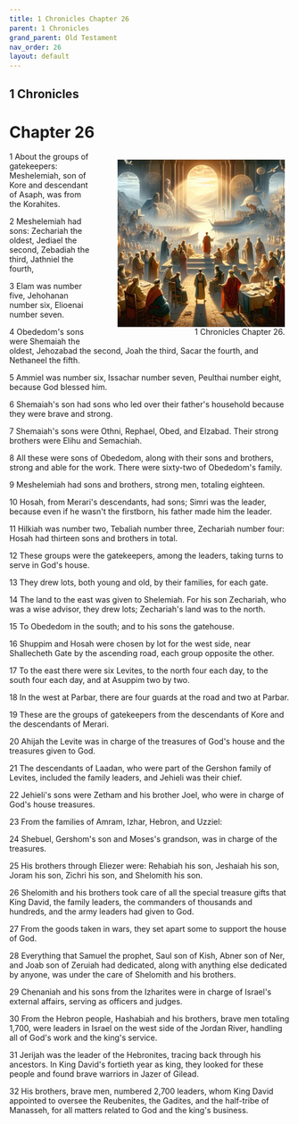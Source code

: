 ```yaml
---
title: 1 Chronicles Chapter 26
parent: 1 Chronicles
grand_parent: Old Testament
nav_order: 26
layout: default
---
```


## 1 Chronicles

# Chapter 26

<figure style="float: right; margin-right: 10px;">
    <img src="/assets/Image/1 Chronicles/500/26.jpg" alt="1 Chronicles Chapter 26" style="width: 300px; height: 300px; float: right;padding-left: 10px;"/>
    <figcaption style="clear: both;text-align: right;">1 Chronicles Chapter 26.</figcaption>
</figure>
1 About the groups of gatekeepers: Meshelemiah, son of Kore and descendant of Asaph, was from the Korahites.

2 Meshelemiah had sons: Zechariah the oldest, Jediael the second, Zebadiah the third, Jathniel the fourth,

3 Elam was number five, Jehohanan number six, Elioenai number seven.

4 Obededom's sons were Shemaiah the oldest, Jehozabad the second, Joah the third, Sacar the fourth, and Nethaneel the fifth.

5 Ammiel was number six, Issachar number seven, Peulthai number eight, because God blessed him.

6 Shemaiah's son had sons who led over their father's household because they were brave and strong.

7 Shemaiah's sons were Othni, Rephael, Obed, and Elzabad. Their strong brothers were Elihu and Semachiah.

8 All these were sons of Obededom, along with their sons and brothers, strong and able for the work. There were sixty-two of Obededom's family.

9 Meshelemiah had sons and brothers, strong men, totaling eighteen.

10 Hosah, from Merari's descendants, had sons; Simri was the leader, because even if he wasn't the firstborn, his father made him the leader.

11 Hilkiah was number two, Tebaliah number three, Zechariah number four: Hosah had thirteen sons and brothers in total.

12 These groups were the gatekeepers, among the leaders, taking turns to serve in God's house.

13 They drew lots, both young and old, by their families, for each gate.

14 The land to the east was given to Shelemiah. For his son Zechariah, who was a wise advisor, they drew lots; Zechariah's land was to the north.

15 To Obededom in the south; and to his sons the gatehouse.

16 Shuppim and Hosah were chosen by lot for the west side, near Shallecheth Gate by the ascending road, each group opposite the other.

17 To the east there were six Levites, to the north four each day, to the south four each day, and at Asuppim two by two.

18 In the west at Parbar, there are four guards at the road and two at Parbar.

19 These are the groups of gatekeepers from the descendants of Kore and the descendants of Merari.

20 Ahijah the Levite was in charge of the treasures of God's house and the treasures given to God.

21 The descendants of Laadan, who were part of the Gershon family of Levites, included the family leaders, and Jehieli was their chief.

22 Jehieli's sons were Zetham and his brother Joel, who were in charge of God's house treasures.

23 From the families of Amram, Izhar, Hebron, and Uzziel:

24 Shebuel, Gershom's son and Moses's grandson, was in charge of the treasures.

25 His brothers through Eliezer were: Rehabiah his son, Jeshaiah his son, Joram his son, Zichri his son, and Shelomith his son.

26 Shelomith and his brothers took care of all the special treasure gifts that King David, the family leaders, the commanders of thousands and hundreds, and the army leaders had given to God.

27 From the goods taken in wars, they set apart some to support the house of God.

28 Everything that Samuel the prophet, Saul son of Kish, Abner son of Ner, and Joab son of Zeruiah had dedicated, along with anything else dedicated by anyone, was under the care of Shelomith and his brothers.

29 Chenaniah and his sons from the Izharites were in charge of Israel's external affairs, serving as officers and judges.

30 From the Hebron people, Hashabiah and his brothers, brave men totaling 1,700, were leaders in Israel on the west side of the Jordan River, handling all of God's work and the king's service.

31 Jerijah was the leader of the Hebronites, tracing back through his ancestors. In King David's fortieth year as king, they looked for these people and found brave warriors in Jazer of Gilead.

32 His brothers, brave men, numbered 2,700 leaders, whom King David appointed to oversee the Reubenites, the Gadites, and the half-tribe of Manasseh, for all matters related to God and the king's business.


